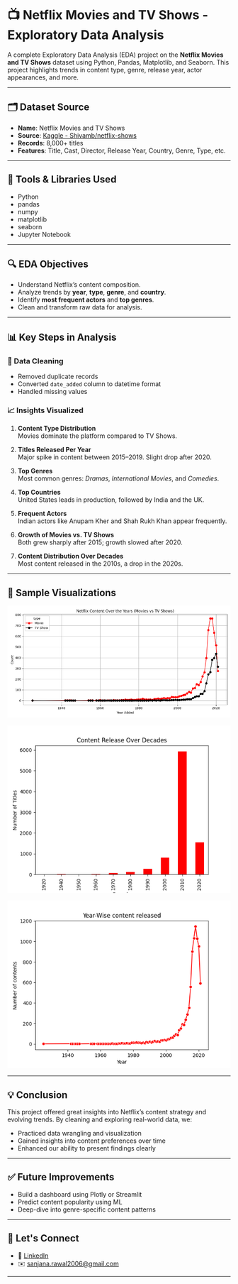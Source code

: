 # 📺 Netflix Movies and TV Shows - Exploratory Data Analysis

A complete Exploratory Data Analysis (EDA) project on the **Netflix Movies and TV Shows** dataset using Python, Pandas, Matplotlib, and Seaborn. This project highlights trends in content type, genre, release year, actor appearances, and more.

---

## 🗂️ Dataset Source

- **Name**: Netflix Movies and TV Shows
- **Source**: [Kaggle - Shivamb/netflix-shows](https://www.kaggle.com/datasets/shivamb/netflix-shows)
- **Records**: 8,000+ titles
- **Features**: Title, Cast, Director, Release Year, Country, Genre, Type, etc.

---

## 🧰 Tools & Libraries Used

- Python
- pandas
- numpy
- matplotlib
- seaborn
- Jupyter Notebook

---

## 🔍 EDA Objectives

- Understand Netflix’s content composition.
- Analyze trends by **year**, **type**, **genre**, and **country**.
- Identify **most frequent actors** and **top genres**.
- Clean and transform raw data for analysis.

---

## 📊 Key Steps in Analysis

### 🔄 Data Cleaning
- Removed duplicate records
- Converted `date_added` column to datetime format
- Handled missing values

### 📈 Insights Visualized

1. **Content Type Distribution**  
   Movies dominate the platform compared to TV Shows.

2. **Titles Released Per Year**  
   Major spike in content between 2015–2019. Slight drop after 2020.

3. **Top Genres**  
   Most common genres: *Dramas*, *International Movies*, and *Comedies*.

4. **Top Countries**  
   United States leads in production, followed by India and the UK.

5. **Frequent Actors**  
   Indian actors like Anupam Kher and Shah Rukh Khan appear frequently.

6. **Growth of Movies vs. TV Shows**  
   Both grew sharply after 2015; growth slowed after 2020.

7. **Content Distribution Over Decades**  
   Most content released in the 2010s, a drop in the 2020s.

---

## 📌 Sample Visualizations

![Content_distribution_over_years](images/Content_distribution_over_years.png)

![Content_distribution_over_decades](images/Content_distribution_over_decades.png)

![Content_released_Yearly](images/Content_released_Yearly.png)

---

## 💡 Conclusion

This project offered great insights into Netflix’s content strategy and evolving trends. By cleaning and exploring real-world data, we:
- Practiced data wrangling and visualization
- Gained insights into content preferences over time
- Enhanced our ability to present findings clearly

---

## ✅ Future Improvements

- Build a dashboard using Plotly or Streamlit
- Predict content popularity using ML
- Deep-dive into genre-specific content patterns

---

## 🤝 Let's Connect

- 🔗 [LinkedIn](https://www.linkedin.com/in/sanjana-rawal)    
- ✉️ sanjana.rawal2006@gmail.com  

---

